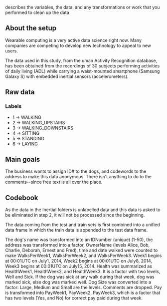 describes the variables, the data, and any transformations or work that you performed to clean up the data

## About the setup

Wearable computing is a very active data science right now. Many companies are competing to develop new technology to appeal to new users.

The data used in this study, from the uman Activity Recognition database, has been obtained from the recordings of 30 subjects performing activities of daily living (ADL) while carrying a waist-mounted smartphone (Samsung Galaxy S) with embedded inertial sensors (accelerometers).

## Raw data

### Labels
* 1 -> WALKING
* 2 -> WALKING_UPSTAIRS
* 3 -> WALKING_DOWNSTAIRS
* 4 -> SITTING
* 5 -> STANDING
* 6 -> LAYING

## Main goals

The business wants to assign ID# to the dogs, and codewords to the address to make this data anonymous. There isn't anything to do to the comments--since free text is all over the place.

## Codebook

As the data in the Inertial folders is unlabelled data and this data is asked to be eliminated in step 2, it will not be processed since the beginning.

The data coming from the test and train sets is first combined into a unified data frame in which the train data is appended to the test data frame.



The dog's name was transformed into an IDNumber (unique) (1-50), the address was transformed into a factor, OwnerName (levels Alice, Bob, Charlie, Deborah, Ernest and Fred), time and date walked were counted to make WalksPerWeek1, WalksPerWeek2, and WalksPerWeek3. Week1 begins at 00:01UTC on July1, 2014, Week2 begins at 00:01UTC on July8, 2014, Week3 begins at 00:01UTC on July15, 2014. Health was summarized as HealthWeek1, HealthWeek2, and HealthWeek3. It is a factor with two levels, Well and Sick. If the dog was sick at any walk during that week, dog was marked sick, else dog was marked well. Dog Size was converted into a factor: Large, Medium and Small are the levels. Comments are dropped. Pay is transformed into PayWeek1, PayWeek2, PayWeek3, which is a factor that has two levels (Yes, and No) for correct pay paid during that week.
